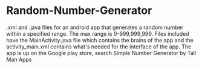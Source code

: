 # Random-Number-Generator
.xml and .java files for an android app that generates a random number within a specified range.
The max range is 0-999,999,999.
Files included have the MainActivity.java file which contains the brains of the app and the activity_main.xml contains what's needed for the interface of the app.
The app is up on the Google play store, search Simple Number Generator by Tall Man Apps
